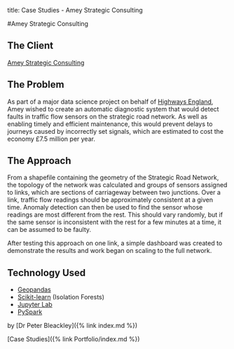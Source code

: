 title: Case Studies -  Amey Strategic Consulting

#Amey Strategic Consulting


## The Client

[Amey Strategic Consulting](https://www.amey.co.uk/amey-consulting/services/strategic-consulting/)

## The Problem

As part of a major data science project on behalf of [Highways England](https://highwaysengland.co.uk/), Amey wished to create an automatic diagnostic system that would detect faults in traffic flow sensors on the strategic road network. As well as enabling timely and efficient maintenance, this would prevent delays to journeys caused by incorrectly set signals, which are estimated to cost the economy £7.5 million per year.

## The Approach

From a shapefile containing the geometry of the Strategic Road Network, the topology of the network was calculated and groups of sensors assigned to links, which are sections of carriageway between two junctions. Over a link, traffic flow readings should be approximately consistent at a given time. Anomaly detection can then be used to find the sensor whose readings are most different from the rest. This should vary randomly, but if the same sensor is inconsistent with the rest for a few minutes at a time, it can be assumed to be faulty.

After testing this approach on one link, a simple dashboard was created to demonstrate the results and work began on scaling to the full network.

## Technology Used

* [Geopandas](https://geopandas.org/)
* [Scikit-learn](https://scikit-learn.org/stable/) (Isolation Forests)
* [Jupyter Lab](https://jupyter.org/)
* [PySpark](https://spark.apache.org/docs/latest/api/python/)

by [Dr Peter Bleackley]({% link index.md %})

[Case Studies]({% link Portfolio/index.md %})
